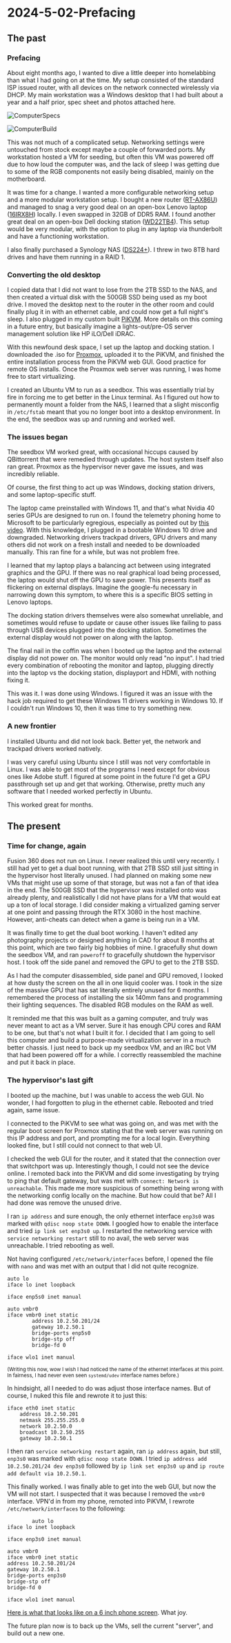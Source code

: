 # 2024-5-02-Prefacing
## The past
### Prefacing
About eight months ago, I wanted to dive a little deeper into homelabbing than what I had going on at the time. My setup
consisted of the standard ISP issued router, with all devices on the network connected wirelessly via DHCP. My main workstation
was a Windows desktop that I had built about a year and a half prior, spec sheet and photos attached here.

![ComputerSpecs](/Entries/2024-5-02_Prefacing/ComputerSpecs.png)

![ComputerBuild](/Entries/2024-5-02_Prefacing/ComputerBuild.png)

This was not much of a complicated setup. Networking settings were untouched from stock except maybe a couple of forwarded ports. My workstation hosted a VM for seeding, but often this VM was powered off due to how loud the computer was, and the lack of sleep I was getting due to some of the RGB components not easily being disabled, mainly on the motherboard.

It was time for a change. I wanted a more configurable networking setup and a more modular workstation setup. I bought a new router ([RT-AX86U](https://www.asus.com/us/networking-iot-servers/wifi-routers/asus-gaming-routers/rt-ax86u/)) and managed to snag a very good deal on an open-box Lenovo laptop ([16IRX8H](https://psref.lenovo.com/Product/Legion/Legion_Pro_7_16IRX8)) locally. I even swapped in 32GB of DDR5 RAM. I found another great deal on an open-box Dell docking station  ([WD22TB4](https://www.dell.com/en-us/shop/dell-thunderbolt-dock-wd22tb4/apd/210-bdqh/docks)). This setup would be very modular, with  the option to plug in any laptop via thunderbolt and have a functioning workstation.

I also finally purchased a Synology NAS ([DS224+](https://www.synology.com/en-us/products/DS224+)). I threw in two 8TB hard drives and have them running in a RAID 1.

### Converting the old desktop
I copied data that I did not want to lose from the 2TB SSD to the NAS, and then created a virtual disk with the 500GB SSD being
used as my boot drive. I moved the desktop next to the router in the other room and could finally plug it in with an ethernet
cable, and could now get a full night's sleep. I also plugged in my custom built [PiKVM](https://docs.pikvm.org/). More details on this coming in a future entry, but basically imagine a lights-out/pre-OS server management solution like HP iLO/Dell iDRAC.

With this newfound desk space, I set up the laptop and docking station. I downloaded the .iso for [Proxmox](https://www.proxmox.com/en/), uploaded it to the PiKVM, and finished the entire installation process from the PiKVM web GUI. Good practice for remote OS installs. Once the Proxmox web server was running, I was home free to start virtualizing.

I created an Ubuntu VM to run as a seedbox. This was essentially trial by fire in forcing me to get better in the Linux terminal.
As I figured out how to permanently mount a folder from the NAS, I learned that a slight misconfig in ``/etc/fstab`` meant that you no longer boot into a desktop environment. In the end, the seedbox was up and running and worked well.

### The issues began
The seedbox VM worked great, with occasional hiccups caused by QBittorrent that were remedied through updates. The host system itself also ran great. Proxmox as the hypervisor never gave me issues, and was incredibly reliable.

Of course, the first thing to act up was Windows, docking station drivers, and some laptop-specific stuff.

The laptop came preinstalled with Windows 11, and that's what Nvidia 40 series GPUs are designed to run on. I found the telemetry phoning home to Microsoft to be particularly egregious, especially as pointed out by [this video](https://www.youtube.com/watch?v=VU9L0udNV9M). With this knowledge, I plugged in a bootable Windows 10 drive and downgraded. Networking drivers trackpad drivers, GPU drivers and many others did not work on a fresh install and needed to be downloaded manually. This ran fine for a while, but was not problem free.

I learned that my laptop plays a balancing act between using integrated graphics and the GPU. If there was no real graphical load being processed, the laptop would shut off the GPU to save power. This presents itself as flickering on external displays. Imagine the google-fu necessary in narrowing down this symptom, to where this is a specific BIOS setting in Lenovo laptops.

The docking station drivers themselves were also somewhat unreliable, and sometimes would refuse to update or cause other issues like failing to pass through USB devices plugged into the docking station. Sometimes the external display would not power on along with the laptop.

The final nail in the coffin was when I booted up the laptop and the external display did not power on. The monitor would only read "no input". I had tried every combination of rebooting the monitor and laptop, plugging directly into the laptop vs the docking station, displayport and HDMI, with nothing fixing it.

This was it. I was done using Windows. I figured it was an issue with the hack job required to get these Windows 11 drivers working in Windows 10. If I couldn't run Windows 10, then it was time to try something new.

### A new frontier
I installed Ubuntu and did not look back. Better yet, the network and trackpad drivers worked natively.

I was very careful using Ubuntu since I still was not very comfortable in Linux. I was able to get most of the programs I need except for obvious ones like Adobe stuff. I figured at some point in the future I'd get a GPU passthrough set up and get that working. Otherwise, pretty much any software that I needed worked  perfectly in Ubuntu.

This worked great for months.

## The present
### Time for change, again
Fusion 360 does not run on Linux. I never realized this until very recently. I still had yet to get a dual boot running, with that 2TB SSD still just sitting in the hypervisor host literally unused. I had planned on making some new VMs that might use up some of that storage, but was not a fan of that idea in the end. The 500GB SSD that the hypervisor was installed onto was already plenty, and realistically I did not have plans for a VM that would eat up a ton of local storage. I did consider
making a virtualized gaming server at one point and passing through the RTX 3080 in the host machine. However, anti-cheats can detect when a game is being run in a VM.

It was finally time to get the dual boot working. I haven't edited any photography projects or designed anything in CAD for about 8 months at this point, which are two fairly big hobbies of mine. I gracefully shut down the seedbox VM, and ran ``poweroff`` to gracefully shutdown the hypervisor host. I took off the side panel and removed the GPU to get to the 2TB SSD.

As I had the computer disassembled, side panel and GPU removed, I looked at how dusty the screen on the all in one liquid cooler was. I took in the size of the massive GPU that has sat literally entirely unused for 6 months. I remembered the process of installing the six 140mm fans and programming their lighting sequences. The disabled RGB modules on the RAM as well.

It reminded me that this was built as a gaming computer, and truly was never meant to act as a VM server. Sure it has enough CPU cores and RAM to be one, but that's not what I built it for. I decided that I am going to sell this computer and build a purpose-made virtualization server in a much better chassis. I just need to back up my seedbox VM, and an IRC bot VM that had been powered off for a while. I correctly reassembled the machine and put it back in place.

### The hypervisor's last gift
I booted up the machine, but I was unable to access the web GUI. No wonder, I had forgotten to plug in the ethernet cable. Rebooted and tried again, same issue.

I connected to the PiKVM to see what was going on, and was met with the regular boot screen for Proxmox stating that the web server was running on this IP address and port, and prompting me for a local login. Everything looked fine, but I still could not connect to that web UI.

I checked the web GUI for the router, and it stated that the connection over that switchport was up. Interestingly though, I could not see the device online. I remoted back into the PiKVM and did some investigating by trying to ping that default gateway, but was met with ``connect: Network is unreachable``. This made me more suspicious of something being wrong with the networking config locally on the machine. But how could that be? All I had done was remove the unused drive.

I ran ``ip address`` and sure enough, the only ethernet interface ``enp3s0`` was marked with ``qdisc noop state DOWN``. I googled how to enable the interface and tried ``ip link set enp3s0 up``. I restarted the networking service with ``service networking restart`` still to no avail, the web server was unreachable. I tried rebooting as well.

Not having configured ``/etc/network/interfaces`` before, I opened the file with ``nano`` and was met with an output that I did not quite recognize.

```
auto lo
iface lo inet loopback

iface enp5s0 inet manual

auto vmbr0
iface vmbr0 inet static
        address 10.2.50.201/24
        gateway 10.2.50.1
        bridge-ports enp5s0
        bridge-stp off
        bridge-fd 0

iface wlo1 inet manual
```
<sub>(Writing this now, wow I wish I had noticed the name of the ethernet interfaces at this point. In fairness, I had never even seen ``systemd/udev`` interface names before.)</sub>

In hindsight, all I needed to do was adjust those interface names. But of course, I nuked this file and rewrote it to just this:

```
iface eth0 inet static
    address 10.2.50.201
    netmask 255.255.255.0
    network 10.2.50.0
    broadcast 10.2.50.255
    gateway 10.2.50.1
```

I then ran ``service networking restart`` again, ran ``ip address`` again, but still, ``enp3s0`` was marked with ``qdisc noop state DOWN``. I tried ``ip address add 10.2.50.201/24 dev enp3s0`` followed by ``ip link set enp3s0 up`` and ``ip route add default via 10.2.50.1``.

This finally worked. I was finally able to get into the web GUI, but now the VM will not start. I suspected that it was because I removed the ``vmbr0`` interface. VPN'd in from my phone, remoted into PiKVM, I rewrote ``/etc/network/interfaces`` to the following:

```
        auto lo
iface lo inet loopback

iface enp3s0 inet manual

auto vmbr0
iface vmbr0 inet static
address 10.2.50.201/24
gateway 10.2.50.1
bridge-ports enp3s0
bridge-stp off
bridge-fd 0

iface wlo1 inet manual
```

[Here is what that looks like on a 6 inch phone screen](Entries/2024-5-02_Prefacing/MobileTroubleshooting.png). What joy.

The future plan now is to back up the VMs, sell the current "server", and build out a new one.